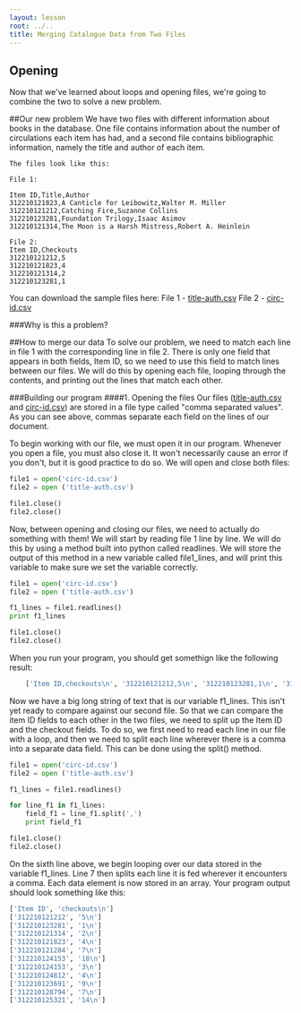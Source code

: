 ```yaml
---
layout: lesson
root: ../..
title: Merging Catalogue Data from Two Files 
---
```


## Opening
Now that we've learned about loops and opening files, we're going to combine the two to solve a new problem.

##Our new problem
We have two files with different information about books in the database. One file contains information about the number of circulations each item has had, and a second file contains bibliographic information, namely the title and author of each item. 

	The files look like this:

	File 1:

	Item ID,Title,Author
	312210121823,A Canticle for Leibowitz,Walter M. Miller
	312210121212,Catching Fire,Suzanne Collins
	312210123281,Foundation Trilogy,Isaac Asimov
	312210121314,The Moon is a Harsh Mistress,Robert A. Heinlein

	File 2:
	Item ID,Checkouts
	312210121212,5
	312210121823,4
	312210121314,2
	312210123281,1

You can download the sample files here:
File 1 - [title-auth.csv](files/title-auth.csv)
File 2 - [circ-id.csv](files/circ-id.csv)

###Why is this a problem?


##How to merge our data
To solve our problem, we need to match each line in file 1 with the corresponding line in file 2. There is only one field that appears in both fields, Item ID, so we need to use this field to match lines between our files. We will do this by opening each file, looping through the contents, and printing out the lines that match each other.

###Building our program
####1. Opening the files
Our files ([title-auth.csv](files/title-auth.csv) and [circ-id.csv](files/circ-id.csv)) are stored in a file type called "comma separated values". As you can see above, commas separate each field on the lines of our document.

To begin working with our file, we must open it in our program. Whenever you open a file, you must also close it. It won't necessarily cause an error if you don't, but it is good practice to do so. We will open and close both files:

~~~ python
file1 = open('circ-id.csv')
file2 = open ('title-auth.csv')

file1.close()
file2.close()
~~~

Now, between opening and closing our files, we need to actually do something with them! We will start by reading file 1 line by line. We will do this by using a method built into python called readlines. We will store the output of this method in a new variable called file1_lines, and will print this variable to make sure we set the variable correctly.

~~~ python
file1 = open('circ-id.csv')
file2 = open ('title-auth.csv')

f1_lines = file1.readlines()
print f1_lines

file1.close()
file2.close()
~~~

When you run your program, you should get somethign like the following result:
~~~ python
	['Item ID,checkouts\n', '312210121212,5\n', '312210123281,1\n', '312210121314,2\n', '312210121823,4\n', '312210121284,7\n', '312210124153,18\n', '312210124153,3\n', '312210124812,4\n', '312210123691,9\n', '312210128794,7\n', '312210125321,14\n']
~~~

Now we have a big long string of text that is our variable f1_lines. This isn't yet ready to compare against our second file. So that we can compare the item ID fields to each other in the two files, we need to split up the Item ID and the checkout fields. To do so, we first need to read each line in our file with a loop, and then we need to split each line wherever there is a comma into a separate data field. This can be done using the split() method.

~~~ python
file1 = open('circ-id.csv')
file2 = open ('title-auth.csv')

f1_lines = file1.readlines()

for line_f1 in f1_lines:
    field_f1 = line_f1.split(',')
    print field_f1        

file1.close()
file2.close()
~~~

On the sixth line above, we begin looping over our data stored in the variable f1_lines. Line 7 then splits each line it is fed wherever it encounters a comma. Each data element is now stored in an array. Your program output should look something like this:

~~~ python
['Item ID', 'checkouts\n']
['312210121212', '5\n']
['312210123281', '1\n']
['312210121314', '2\n']
['312210121823', '4\n']
['312210121284', '7\n']
['312210124153', '18\n']
['312210124153', '3\n']
['312210124812', '4\n']
['312210123691', '9\n']
['312210128794', '7\n']
['312210125321', '14\n']
~~~
